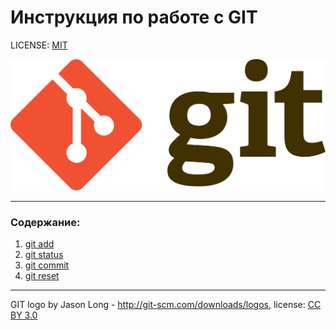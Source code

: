 # Инструкция по работе с GIT

LICENSE: [MIT](./license.md)

![git-logo](./assets/git-logo.png)

---

### Содержание:
1. [git add](./add.md)
2. [git status](./status.md)
3. [git commit](./commit.md)
4. [git reset](./reset.md)

---

GIT logo by Jason Long - http://git-scm.com/downloads/logos, 
license: [CC BY 3.0](https://creativecommons.org/licenses/by/3.0/)
